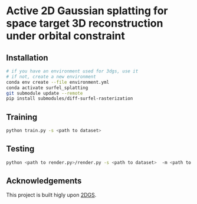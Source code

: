 # Active 2D Gaussian splatting for space target 3D reconstruction under orbital constraint

## Installation

```bash
# if you have an environment used for 3dgs, use it
# if not, create a new environment
conda env create --file environment.yml
conda activate surfel_splatting
git submodule update --remote  
pip install submodules/diff-surfel-rasterization
```
## Training
```bash
python train.py -s <path to dataset> 
```

## Testing
```bash
python <path to render.py>/render.py -s <path to dataset>  -m <path to pre-trained model>
```

## Acknowledgements
This project is built higly upon [2DGS](https://surfsplatting.github.io/).